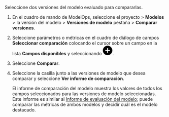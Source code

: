 Seleccione dos versiones del modelo evaluado para compararlas.

1.  En el cuadro de mando de ModelOps, seleccione el proyecto > **Modelos** > la versión del modelo > **Versiones de modelo** pestaña > **Comparar versiones**.


1.  Seleccione parámetros o métricas en el cuadro de diálogo de campos **Seleccionar comparación** colocando el cursor sobre un campo en la lista **Campos disponibles** y seleccionando ![Add icon](Images/ebt1659745488877.svg).


1.  Seleccione **Comparar**.


1.  Seleccione la casilla junto a las versiones de modelo que desea comparar y seleccione **Ver informe de comparación**.

    El informe de comparación del modelo muestra los valores de todos los campos seleccionados para las versiones de modelo seleccionadas. Este informe es similar al [Informe de evaluación del modelo](vbl1732651027548.md); puede comparar las métricas de ambos modelos y decidir cuál es el modelo destacado.


